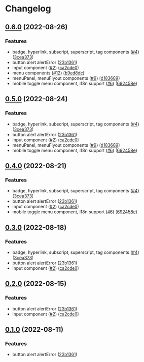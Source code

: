 # Changelog

## [0.6.0](https://github.com/agufaui/agufaui/compare/usevue-v0.5.0...usevue-v0.6.0) (2022-08-26)


### Features

* badge, hyperlink, subscript, superscript, tag components ([#4](https://github.com/agufaui/agufaui/issues/4)) ([3cea373](https://github.com/agufaui/agufaui/commit/3cea373247489e9f9a3c38822a058f3c440cc33f))
* button alert alertError ([23b1361](https://github.com/agufaui/agufaui/commit/23b1361e99c21a35276e3210b9c1ec0c2f5190c0))
* input component ([#2](https://github.com/agufaui/agufaui/issues/2)) ([ca2cde0](https://github.com/agufaui/agufaui/commit/ca2cde07932e6eb2e9457b9c26675ebf72440132))
* menu components ([#12](https://github.com/agufaui/agufaui/issues/12)) ([b9ed8dc](https://github.com/agufaui/agufaui/commit/b9ed8dce84ca3219e92562b832fff6621ab67ad6))
* menuPanel, menuFlyout components ([#9](https://github.com/agufaui/agufaui/issues/9)) ([d183689](https://github.com/agufaui/agufaui/commit/d18368930a1f57c87aa6d0e5a70583deffba2188))
* mobile toggle menu component, i18n support ([#6](https://github.com/agufaui/agufaui/issues/6)) ([692458e](https://github.com/agufaui/agufaui/commit/692458ebf4f3b3b158d62de81f9c6db16369e59e))

## [0.5.0](https://github.com/agufaui/agufaui/compare/usevue-v0.4.0...usevue-v0.5.0) (2022-08-24)


### Features

* badge, hyperlink, subscript, superscript, tag components ([#4](https://github.com/agufaui/agufaui/issues/4)) ([3cea373](https://github.com/agufaui/agufaui/commit/3cea373247489e9f9a3c38822a058f3c440cc33f))
* button alert alertError ([23b1361](https://github.com/agufaui/agufaui/commit/23b1361e99c21a35276e3210b9c1ec0c2f5190c0))
* input component ([#2](https://github.com/agufaui/agufaui/issues/2)) ([ca2cde0](https://github.com/agufaui/agufaui/commit/ca2cde07932e6eb2e9457b9c26675ebf72440132))
* menuPanel, menuFlyout components ([#9](https://github.com/agufaui/agufaui/issues/9)) ([d183689](https://github.com/agufaui/agufaui/commit/d18368930a1f57c87aa6d0e5a70583deffba2188))
* mobile toggle menu component, i18n support ([#6](https://github.com/agufaui/agufaui/issues/6)) ([692458e](https://github.com/agufaui/agufaui/commit/692458ebf4f3b3b158d62de81f9c6db16369e59e))

## [0.4.0](https://github.com/agufaui/agufaui/compare/usevue-v0.3.0...usevue-v0.4.0) (2022-08-21)


### Features

* badge, hyperlink, subscript, superscript, tag components ([#4](https://github.com/agufaui/agufaui/issues/4)) ([3cea373](https://github.com/agufaui/agufaui/commit/3cea373247489e9f9a3c38822a058f3c440cc33f))
* button alert alertError ([23b1361](https://github.com/agufaui/agufaui/commit/23b1361e99c21a35276e3210b9c1ec0c2f5190c0))
* input component ([#2](https://github.com/agufaui/agufaui/issues/2)) ([ca2cde0](https://github.com/agufaui/agufaui/commit/ca2cde07932e6eb2e9457b9c26675ebf72440132))
* mobile toggle menu component, i18n support ([#6](https://github.com/agufaui/agufaui/issues/6)) ([692458e](https://github.com/agufaui/agufaui/commit/692458ebf4f3b3b158d62de81f9c6db16369e59e))

## [0.3.0](https://github.com/agufaui/agufaui/compare/usevue-v0.2.0...usevue-v0.3.0) (2022-08-18)


### Features

* badge, hyperlink, subscript, superscript, tag components ([#4](https://github.com/agufaui/agufaui/issues/4)) ([3cea373](https://github.com/agufaui/agufaui/commit/3cea373247489e9f9a3c38822a058f3c440cc33f))
* button alert alertError ([23b1361](https://github.com/agufaui/agufaui/commit/23b1361e99c21a35276e3210b9c1ec0c2f5190c0))
* input component ([#2](https://github.com/agufaui/agufaui/issues/2)) ([ca2cde0](https://github.com/agufaui/agufaui/commit/ca2cde07932e6eb2e9457b9c26675ebf72440132))

## [0.2.0](https://github.com/agufaui/agufaui/compare/usevue-v0.1.0...usevue-v0.2.0) (2022-08-15)


### Features

* button alert alertError ([23b1361](https://github.com/agufaui/agufaui/commit/23b1361e99c21a35276e3210b9c1ec0c2f5190c0))
* input component ([#2](https://github.com/agufaui/agufaui/issues/2)) ([ca2cde0](https://github.com/agufaui/agufaui/commit/ca2cde07932e6eb2e9457b9c26675ebf72440132))

## [0.1.0](https://github.com/agufaui/agufaui/compare/usevue-v0.0.1...usevue-v0.1.0) (2022-08-11)


### Features

* button alert alertError ([23b1361](https://github.com/agufaui/agufaui/commit/23b1361e99c21a35276e3210b9c1ec0c2f5190c0))
